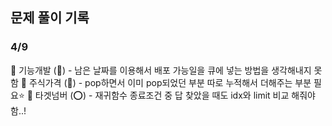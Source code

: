 ## 문제 풀이 기록

### 4/9
🔄 기능개발 (🔺) - 남은 날짜를 이용해서 배포 가능일을 큐에 넣는 방법을 생각해내지 못함
🔄 주식가격 (🔺) - pop하면서 이미 pop되었던 부분 따로 누적해서 더해주는 부분 필요⭐
🔄 타겟넘버 (⭕) - 재귀함수 종료조건 중 답 찾았을 때도 idx와 limit 비교 해줘야 함..! 
